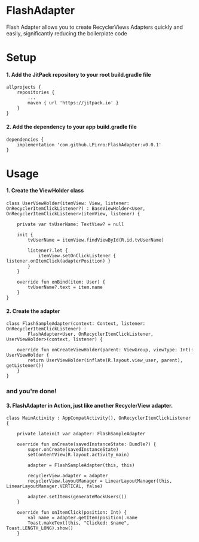 # FlashAdapter
Flash Adapter allows you to create RecyclerViews Adapters quickly and easily, significantly reducing the boilerplate code

# Setup

#### 1. Add the JitPack repository to your root build.gradle file

	allprojects {
		repositories {
			...
			maven { url 'https://jitpack.io' }
		}
	}

#### 2. Add the dependency to your app build.gradle file

	dependencies {
	    implementation 'com.github.LPirro:FlashAdapter:v0.0.1'
	}

# Usage
#### 1. Create the ViewHolder class

```
class UserViewHolder(itemView: View, listener: OnRecyclerItemClickListener?) : BaseViewHolder<User, OnRecyclerItemClickListener>(itemView, listener) {

    private var tvUserName: TextView? = null

    init {
        tvUserName = itemView.findViewById(R.id.tvUserName)

        listener?.let {
            itemView.setOnClickListener { listener.onItemClick(adapterPosition) }
        }
    }

    override fun onBind(item: User) {
        tvUserName?.text = item.name
    }
}
```

#### 2. Create the adapter

```
class FlashSampleAdapter(context: Context, listener: OnRecyclerItemClickListener) :
        FlashAdapter<User, OnRecyclerItemClickListener, UserViewHolder>(context, listener) {

    override fun onCreateViewHolder(parent: ViewGroup, viewType: Int): UserViewHolder {
        return UserViewHolder(inflate(R.layout.view_user, parent), getListener())
    }
}
```

### and you're done!

#### 3. FlashAdapter in Action, just like another RecyclerView adapter.

```
class MainActivity : AppCompatActivity(), OnRecyclerItemClickListener {
    
    private lateinit var adapter: FlashSampleAdapter

    override fun onCreate(savedInstanceState: Bundle?) {
        super.onCreate(savedInstanceState)
        setContentView(R.layout.activity_main)

        adapter = FlashSampleAdapter(this, this)

        recyclerView.adapter = adapter
        recyclerView.layoutManager = LinearLayoutManager(this, LinearLayoutManager.VERTICAL, false)

        adapter.setItems(generateMockUsers())
    }

    override fun onItemClick(position: Int) {
        val name = adapter.getItem(position).name
        Toast.makeText(this, "Clicked: $name", Toast.LENGTH_LONG).show()
    }
    
